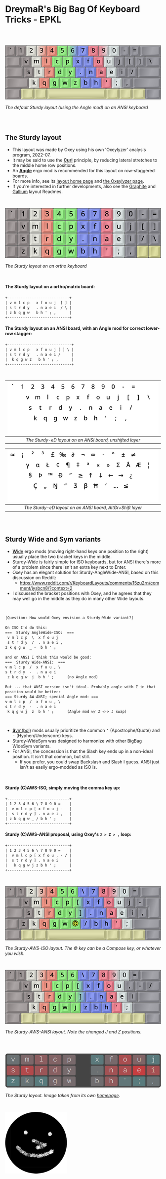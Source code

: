 DreymaR's Big Bag Of Keyboard Tricks - EPKL
===========================================
<br><br>

![Sturdy Angle-ANSI help image](./Sturdy_ANS-A_EPKL.png)

_The default Sturdy layout (using the Angle mod) on an ANSI keyboard_

<br><br>

The Sturdy layout
-----------------
- This layout was made by Oxey using his own 'Oxeylyzer' analysis program, 2022-07.
- It may be said to use the [**Curl**][ErgCrl] principle, by reducing lateral stretches to the middle home row positions.
- An [**Angle**][ErgAWi] ergo mod is recommended for this layout on row-staggered boards.
- For more info, see its [layout home page][LayHom] and [the Oxeylyzer page][AnaHom].
- If you're interested in further developments, also see the [Graphite][GraPKL] and [Gallium][GalPKL] layout Readmes.
<br>

![Sturdy ortho help image](./Sturdy_Ortho_EPKL.png)

_The Sturdy layout on an ortho keyboard_

<br>

#### The Sturdy layout on a ortho/matrix board:
```
+----------------------------+
| v m l c p   x f o u j  [ ] |
| s t r d y   . n a e i  / \ |
| z k q g w   b h ' ; ,      |
+----------------------------+
```

#### The Sturdy layout on an ANSI board, with an Angle mod for correct lower-row stagger:
```
+-----------------------------+
| v m l c p   x f o u j [ ] \ |
| s t r d y   . n a e i /     |
|  k q g w z   b h ' ; ,      |
+-----------------------------+
```

<br>

|![EPKL help image for Sturdy-eD on an ANSI board, unshifted layer](./Stu-eD_ANS_Angle/state0.png)|
|   :---:   |
|_The Sturdy-eD layout on an ANSI board, unshifted layer_|

|![EPKL help image for Sturdy-eD on an ANSI board, AltGr+Shift layer](./Stu-eD_ANS_Angle/state7.png)|
|   :---:   |
|_The Sturdy-eD layout on an ANSI board, AltGr+Shift layer_|

<br><br>

Sturdy Wide and Sym variants
----------------------------
- [**W**ide][ErgAWi] ergo mods (moving right-hand keys one position to the right) usually place the two bracket keys in the middle.
- Sturdy-Wide is fairly simple for ISO keyboards, but for ANSI there's more of a problem since there isn't an extra key next to Enter.
- Oxey has an elegant solution for Sturdy-AngleWide-ANSI, based on this discussion on Reddit:
	- https://www.reddit.com/r/KeyboardLayouts/comments/15zu2rn/comment/jysbcn8/?context=2
- I discussed the bracket positions with Oxey, and he agrees that they may well go in the middle as they do in many other Wide layouts.
<br>

	[Question: How would Oxey envision a Sturdy-Wide variant?]
	
	On ISO I'd do this:
	===  Sturdy AngleWide-ISO:  ===
	 v m l c p  \  x f o u j    
	 s t r d y  /  . n a e i ,  
	z k q g w  _ -  b h ' ;     
	
	and on ANSI I think this would be good:
	===  Sturdy Wide-ANSI:  ===
	v m l c p  /  x f o u , \   
	s t r d y  -  . n a e i     
	 z k q g w  j  b h ' ;      (no Angle mod)
	
	But ... that ANSI version isn't ideal. Probably angle with Z in that position would be better:
	=== Sturdy AW-ANSI; special Angle mod: ===
	v m l c p  /  x f o u , \   
	s t r d y  -  . n a e i     
	 k q g w j  z  b h ' ;      (Angle mod w/ Z <-> J swap)

<br>

- [**S**ym(bol)][ErgSym] mods usually prioritize the common <kbd>'</kbd> (Apostrophe/Quote) and <kbd>-</kbd> (Hyphen/Underscore) keys.
- Sturdy-WideSym was designed to harmonize with other BigBag WideSym variants.
- For ANSI, the concession is that the Slash key ends up in a non-ideal position. It isn't that common, but still.
	- If you prefer, you could swap Backslash and Slash I guess. ANSI just isn't as easily ergo-modded as ISO is.
<br>

#### Sturdy (C)AWS-ISO, simply moving the comma key up:
```
+----------------------------+
| 1 2 3 4 5 6 \ 7 8 9 0 =    |
|  v m l c p [ x f o u j -   |
|  s t r d y ] . n a e i ,   |
| z k q g w _ / b h ' ;      |
+----------------------------+
```

#### Sturdy (C)AWS-ANSI proposal, using Oxey's `J > Z > ,` loop:
```
+----------------------------+
| 1 2 3 4 5 6 \ 7 8 9 0 =    |
|  v m l c p [ x f o u , - / |
|  s t r d y ] . n a e i     |
|   k q g w j z b h ' ;      |
+----------------------------+
```

<br>

![Sturdy (C)AWS-ISO help image](./Sturdy_ISO-AWS_EPKL.png)

_The Sturdy-AWS-ISO layout. The © key can be a Compose key, or whatever you wish._

<br>

![Sturdy (C)AWS-ANSI help image](./Sturdy_ANS-AWS_EPKL.png)

_The Sturdy-AWS-ANSI layout. Note the changed J and Z positions._

<br><br>

![Sturdy layout image from its web site](./_Res/Sturdy_Web.png)

_The Sturdy layout. Image taken from its own [homepage][LayHom]._

<br>

![Oxey profile logo](./_Res/Oxey_GitHub.png)


[LayHom]: https://o-x-e-y.github.io/layouts/sturdy/                 (The Sturdy layout home page)
[AnaHom]: https://github.com/O-X-E-Y/oxeylyzer                      (The Oxeylyzer layout analyzer home page)
[GraPKL]: /Layouts/Graphite/                                        (The Graphite layout in EPKL)
[GalPKL]: /Layouts/Gallium/                                         (The Gallium layout in EPKL)
[ErgAWi]: https://dreymar.colemak.org/ergo-mods.html#angle-wide     (DreymaR's BigBag on Angle+Wide ergo mods)
[ErgCrl]: https://dreymar.colemak.org/ergo-mods.html#curl-dh        (DreymaR's BigBag on the Curl-DH ergo mod)
[ErgSym]: https://dreymar.colemak.org/ergo-mods.html#symbols        (DreymaR's BigBag on the Symbols ergo mod)
